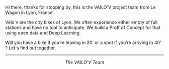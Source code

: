 Hi there, thanks for stopping by, this is the VAILO'V project team from Le Wagon in Lyon, France.

Vélo'v are the city bikes of Lyon. We often experience either empty of full stations and have no tool to anticipate.
We build a Proff of Concept for that using open data and Deep Learning.

Will you have a bike if you’re leaving in 20’ or a spot if you’re arriving in 40’ ? Let's find out together.
 
---

<p align="center">
  <i>The VAILO'V Team</i><br/>
</p>
